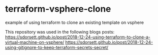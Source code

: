# terraform-vsphere-clone
example of using terraform to clone an existing template on vsphere

This repository was used in the following blogs posts:
https://sdorsett.github.io/post/2018-12-24-using-terraform-to-clone-a-virtual-machine-on-vsphere/
https://sdorsett.github.io/post/2018-12-24-using-gitignore-to-keep-terraform-secrets-secret/
